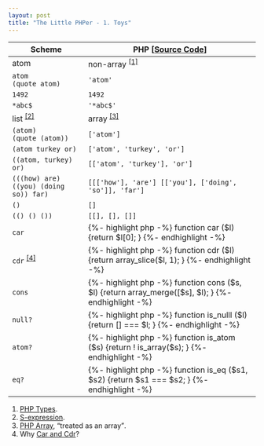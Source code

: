 ```yaml
---
layout: post
title: "The Little PHPer - 1. Toys"
---
```


<table>
    <thead>
        <tr>
            <th>
                Scheme
            </th>
            <th>
                PHP <span class="sc-ref">[<a href="https://github.com/whitephp/the-little-phper/blob/master/src/chapter_1.php" target="_whitephp-ref">Source Code</a>]</span>
            </th>
        </tr>
    </thead>
    <tbody>
        <tr>
            <td>
                atom
            </td>
            <td>
                non-array <sup><a href="#php-types">[1]</a></sup>
            </td>
        </tr>
        <tr>
            <td>
                <code>atom</code><br />
                <code>(quote atom)</code>
            </td>
            <td>
                <code>'atom'</code>
            </td>
        </tr>
        <tr>
            <td>
                <code>1492</code>
            </td>
            <td>
                <code>1492</code>
            </td>
        </tr>
        <tr>
            <td>
                <code>*abc$</code>
            </td>
            <td>
                <code>'*abc$'</code>
            </td>
        </tr>
        <tr>
            <td>
                list <sup><a href="#s-expression">[2]</a></sup>
            </td>
            <td>
                array <sup><a href="#php-array">[3]</a></sup>
            </td>
        </tr>
        <tr>
            <td>
                <code>(atom)</code><br />
                <code>(quote (atom))</code>
            </td>
            <td>
                <code>['atom']</code>
            </td>
        </tr>
        <tr>
            <td>
                <code>(atom turkey or)</code>
            </td>
            <td>
                <code>['atom', 'turkey', 'or']</code>
            </td>
        </tr>
        <tr>
            <td>
                <code>((atom, turkey) or)</code>
            </td>
            <td>
                <code>[['atom', 'turkey'], 'or']</code>
            </td>
        </tr>
        <tr>
            <td>
                <code>(((how) are) ((you) (doing so)) far)</code>
            </td>
            <td>
                <code>[[['how'], 'are'] [['you'], ['doing', 'so']], 'far']</code>
            </td>
        </tr>
        <tr>
            <td>
                <code>()</code>
            </td>
            <td>
                <code>[]</code>
            </td>
        </tr>
        <tr>
            <td>
                <code>(() () ())</code>
            </td>
            <td>
                <code>[[], [], []]</code>
            </td>
        </tr>
        <tr>
            <td class="primitive">
                <code>car</code>
            </td>
            <td>
            {%- highlight php -%}
function car
($l)
{return 
    $l[0];
}
            {%- endhighlight -%}
            </td>
        </tr>
        <tr>
            <td class="primitive">
                <code>cdr</code> <sup><a href="#car-and-cdr">[4]</a></sup>
            </td>
            <td>
            {%- highlight php -%}
function cdr
($l)
{return 
    array_slice($l, 1);
}
            {%- endhighlight -%}
            </td>
        </tr>
        <tr>
            <td class="primitive">
                <code>cons</code>
            </td>
            <td>
            {%- highlight php -%}
function cons
($s, $l)
{return
    array_merge([$s], $l);
}
            {%- endhighlight -%}
            </td>
        </tr>
        <tr>
            <td class="primitive">
                <code>null?</code>
            </td>
            <td>
            {%- highlight php -%}
function is_nulll
($l)
{return
    [] === $l;
}
            {%- endhighlight -%}
            </td>
        </tr>
        <tr>
            <td class="primitive">
                <code>atom?</code>
            </td>
            <td>
            {%- highlight php -%}
function is_atom
($s)
{return
    ! is_array($s);
}
            {%- endhighlight -%}
            </td>
        </tr>
        <tr>
            <td class="primitive">
                <code>eq?</code>
            </td>
            <td>
            {%- highlight php -%}
function is_eq
($s1, $s2)
{return
    $s1 === $s2;
}
            {%- endhighlight -%}
            </td>
        </tr>
    </tbody>
</table>

<ol>
    <li id="php-types"><a href="https://php.net/manual/en/language.types.intro.php" target="_whitephp-ref">PHP Types</a>.</li>
    <li id="s-expression"><a href="https://en.wikipedia.org/wiki/S-expression" target="_whitephp-ref">S-expression</a>.</li>
    <li id="php-types"><a href="https://www.php.net/manual/en/language.types.array.php" target="_whitephp-ref">PHP Array</a>, <q>treated as an array</q>.</li>
    <li id="car-and-cdr">Why <a href="https://en.wikipedia.org/wiki/CAR_and_CDR" target="_whitephp-ref">Car and Cdr</a>?</li>
<p></p>
</ol>
